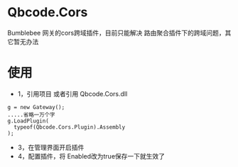 # Qbcode.Cors
Bumblebee 网关的cors跨域插件，目前只能解决 路由聚合插件下的跨域问题，其它暂无办法
# 使用 
- 1，引用项目 或者引用 Qbcode.Cors.dll 
```
g = new Gateway(); 
.....省略一万个字 
g.LoadPlugin(
  typeof(Qbcode.Cors.Plugin).Assembly
);
```
- 3，在管理界面开启插件 
- 4，配置插件，将 Enabled改为true保存一下就生效了
